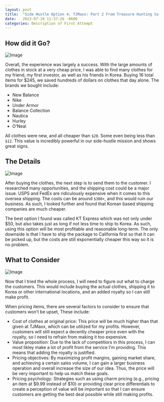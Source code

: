 ```yaml
---
layout: post
title:  "Side Hustle Option 4. TJMaxx: Part 2 From Treasure Hunting to Profit: My First Venture into Reselling TJMaxx Finds"
date:   2023-07-10 11:37:26 -0600
categories: Description of First Attempt
---
```


## How did it Go?

![Image](https://res.cloudinary.com/dsdmfz9bs/image/upload/v1689040618/329778928_756116205996118_5022751899699906966_n_edited-1024x575-1_odaoeo.jpg)

Overall, the experience was largely a success. With the large amounts of clothes in stock at a very cheap price, I was able to find many clothes for my friend, my first investor, as well as his friends in Korea. Buying 16 total items for $245, we saved hundreds of dollars on clothes that day alone. The brands we bought include:

- New Balance
- Nike
- Under Armor
- Balance Collection
- Nautica
- Hurley
- O'Neal

All clothes were new, and all cheaper than `$20`. Some even being less than `$12`. This value is incredibly powerful in our side-hustle mission and shows great signs.

## The Details

![Image](https://res.cloudinary.com/dsdmfz9bs/image/upload/v1689040740/629ec7e77bc6a80018b69fa6_kkixmv.jpg)

After buying the clothes, the next step is to send them to the customer. I researched many opportunities, and the shipping cost could be a major issue. USPS and FedEx are ridiculously expensive when it comes to this oversea shipping. The costs can be around `$300+`, and this would ruin our business. As such, I looked further and found that Korean based shipping companies are much cheaper.

The best option I found was called KT Express which was not only under $50, but also takes just as long if not less time to ship to Korea. As such, using this option will be most profitable and reasonable long-term. The only downside is that I have to ship the package to California first so that it can be picked up, but the costs are still exponentially cheaper this way so it is no problem.

## What to Consider

![Image](https://res.cloudinary.com/dsdmfz9bs/image/upload/v1688006424/business-4241792_1280_iw3rdx.jpg)

Now that I tried the whole process, I will need to figure out what to charge the customers. This would include buying the actual clothes, shipping it to Korea or other international locations, and an added royalty so I can still make profit.

When pricing items, there are several factors to consider to ensure that customers won't be upset, These include:

- Cost of clothes at original price: This price will be much higher than that given at TJMaxx, which can be utilized for my profits. However, customers will still expect a decently cheaper price even with the royalty, so I need to refrain from making it too expensive.
- Value proposition: Due to the lack of competitiors in this process, I can most likley make a lot of profit from the service I'm providing. This means that adding the royalty is justified.
- Pricing objectives: By maximizing profit margins, gaining market share, and achieving a certain sales volume, I can gain a larger business operation and overall increase the size of our idea. Thus, the price will be very important to help us match these goals.
- Pricing psychology: Strategies such as using charm pricing (e.g., pricing an item at $9.99 instead of $10) or providing clear price differentials to create a perception of value will be important so that I can ensure customers are getting the best deal possible while still making profits.